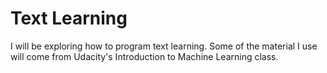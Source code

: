# Text Learning
I will be exploring how to program text learning. Some of the material I use will come from Udacity's Introduction to Machine Learning class.
